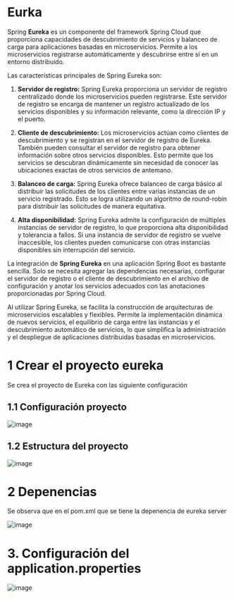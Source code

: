 # Eurka 

Spring **Eureka** es un componente del framework Spring Cloud que proporciona capacidades de descubrimiento de servicios y balanceo de carga para aplicaciones basadas en microservicios. Permite a los microservicios registrarse automáticamente y descubrirse entre sí en un entorno distribuido.

Las características principales de Spring Eureka son:

  1. **Servidor de registro:** Spring Eureka proporciona un servidor de registro centralizado donde los microservicios pueden registrarse. Este servidor de registro se encarga de mantener un registro actualizado de los servicios disponibles y su información relevante, como la dirección IP y el puerto.

  2. **Cliente de descubrimiento:** Los microservicios actúan como clientes de descubrimiento y se registran en el servidor de registro de Eureka. También pueden consultar el servidor de registro para obtener información sobre otros servicios disponibles. Esto permite que los servicios se descubran dinámicamente sin necesidad de conocer las ubicaciones exactas de otros servicios de antemano.

  3. **Balanceo de carga:** Spring Eureka ofrece balanceo de carga básico al distribuir las solicitudes de los clientes entre varias instancias de un servicio registrado. Esto se logra utilizando un algoritmo de round-robin para distribuir las solicitudes de manera equitativa.

  4. **Alta disponibilidad:** Spring Eureka admite la configuración de múltiples instancias de servidor de registro, lo que proporciona alta disponibilidad y tolerancia a fallos. Si una instancia de servidor de registro se vuelve inaccesible, los clientes pueden comunicarse con otras instancias disponibles sin interrupción del servicio.

La integración de **Spring Eureka** en una aplicación Spring Boot es bastante sencilla. Solo se necesita agregar las dependencias necesarias, configurar el servidor de registro o el cliente de descubrimiento en el archivo de configuración y anotar los servicios adecuados con las anotaciones proporcionadas por Spring Cloud.

Al utilizar Spring Eureka, se facilita la construcción de arquitecturas de microservicios escalables y flexibles. Permite la implementación dinámica de nuevos servicios, el equilibrio de carga entre las instancias y el descubrimiento automático de servicios, lo que simplifica la administración y el despliegue de aplicaciones distribuidas basadas en microservicios.

# 1 Crear el proyecto eureka

Se crea el proyecto de Eureka con las siguiente configuración

## 1.1 Configuración proyecto

![image](https://github.com/crodrigr/microservicios-spring-boot-confenalco/assets/31961588/a2176c11-503d-46d9-b7a1-aae09ff6d382)


## 1.2 Estructura del proyecto
![image](https://github.com/crodrigr/microservicios-spring-boot-confenalco/assets/31961588/c86058db-0607-4c68-87c3-ba9bd5feed36)

# 2 Depenencias

Se observa que en el pom.xml que se tiene la depenencia de eureka server

![image](https://github.com/crodrigr/microservicios-spring-boot-confenalco/assets/31961588/71aeaabb-8c58-41bd-9828-fd06bea904ac)

# 3. Configuración del application.properties

![image](https://github.com/crodrigr/microservicios-spring-boot-confenalco/assets/31961588/ff969e8a-74f1-4b6c-af05-86af471cdc52)
